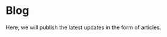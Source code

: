 <!-- status: Published -->
<!-- created: 2020-07-24 13:37:00+00:00 -->
<!-- language: en -->
<!-- title: Blog -->

# Blog

Here, we will publish the latest updates in the form of articles.
